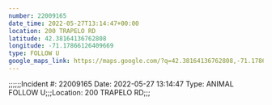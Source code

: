 ```yaml
---
number: 22009165
date_time: 2022-05-27T13:14:47+00:00
location: 200 TRAPELO RD
latitude: 42.38164136762808
longitude: -71.17866126409669
type: FOLLOW U
google_maps_link: https://maps.google.com/?q=42.38164136762808,-71.17866126409669
---
```


;;;;;;Incident #: 22009165  Date: 2022-05-27 13:14:47   Type: ANIMAL FOLLOW U;;;Location: 200 TRAPELO RD;;;
